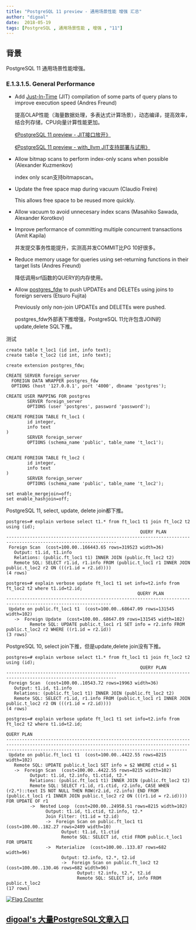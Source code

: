 ```yaml
---
title: "PostgreSQL 11 preview - 通用场景性能 增强 汇总"
author: "digoal"
date:  2018-05-19
tags: [PostgreSQL , 通用场景性能 , 增强 , "11"]
---
```

## 背景                 
PostgreSQL 11 通用场景性能增强。              
        
### E.1.3.1.5. General Performance    
- Add [Just-In-Time](https://www.postgresql.org/docs/devel/static/jit.html) (JIT) compilation of some parts of query plans to improve execution speed (Andres Freund)    
    
  提高OLAP性能（海量数据处理，多表达式计算场景），动态编译，提高效率，结合列存储，CPU向量计算性能更加。    
    
  [《PostgreSQL 11 preview - JIT接口放开》](../201803/20180323_01.md)      
    
  [《PostgreSQL 11 preview - with_llvm JIT支持部署与试用》](../201804/20180403_04.md)      
    
- Allow bitmap scans to perform index-only scans when possible (Alexander Kuzmenkov)    
    
  index only scan支持bitmapscan。    
    
- Update the free space map during vacuum (Claudio Freire)    
    
  This allows free space to be reused more quickly.    
    
- Allow vacuum to avoid unnecesary index scans (Masahiko Sawada, Alexander Korotkov)    
    
- Improve performance of committing multiple concurrent transactions (Amit Kapila)    
    
  并发提交事务性能提升，实测高并发COMMIT比PG 10好很多。    
    
- Reduce memory usage for queries using set-returning functions in their target lists (Andres Freund)    
    
  降低调用srf函数的QUERY的内存使用。    
    
- Allow [postgres_fdw](https://www.postgresql.org/docs/devel/static/postgres-fdw.html) to push UPDATEs and DELETEs using joins to foreign servers (Etsuro Fujita)    
    
  Previously only non-join UPDATEs and DELETEs were pushed.    
    
  postgres_fdw外部表下推增强，PostgreSQL 11允许包含JOIN的update,delete SQL下推。    
         
测试    
    
  ```    
  create table t_loc1 (id int, info text);    
  create table t_loc2 (id int, info text);    
      
  create extension postgres_fdw;    
      
  CREATE SERVER foreign_server    
    FOREIGN DATA WRAPPER postgres_fdw    
    OPTIONS (host '127.0.0.1', port '4000', dbname 'postgres');    
      
  CREATE USER MAPPING FOR postgres    
          SERVER foreign_server    
          OPTIONS (user 'postgres', password 'password');    
      
  CREATE FOREIGN TABLE ft_loc1 (    
          id integer,    
          info text    
  )    
          SERVER foreign_server    
          OPTIONS (schema_name 'public', table_name 't_loc1');    
      
      
  CREATE FOREIGN TABLE ft_loc2 (    
          id integer,    
          info text    
  )    
          SERVER foreign_server    
          OPTIONS (schema_name 'public', table_name 't_loc2');    
      
  set enable_mergejoin=off;    
  set enable_hashjoin=off;    
  ```    
    
  PostgreSQL 11, select, update, delete join都下推。    
    
  ```    
  postgres=# explain verbose select t1.* from ft_loc1 t1 join ft_loc2 t2 using (id);    
                                                     QUERY PLAN                                                       
  ----------------------------------------------------------------------------------------------------------------    
   Foreign Scan  (cost=100.00..166443.65 rows=319523 width=36)    
     Output: t1.id, t1.info    
     Relations: (public.ft_loc1 t1) INNER JOIN (public.ft_loc2 t2)    
     Remote SQL: SELECT r1.id, r1.info FROM (public.t_loc1 r1 INNER JOIN public.t_loc2 r2 ON (((r1.id = r2.id))))    
  (4 rows)    
      
  postgres=# explain verbose update ft_loc1 t1 set info=t2.info from ft_loc2 t2 where t1.id=t2.id;    
                                                    QUERY PLAN                                                      
  --------------------------------------------------------------------------------------------------------------    
   Update on public.ft_loc1 t1  (cost=100.00..68647.09 rows=131545 width=102)    
     ->  Foreign Update  (cost=100.00..68647.09 rows=131545 width=102)    
           Remote SQL: UPDATE public.t_loc1 r1 SET info = r2.info FROM public.t_loc2 r2 WHERE ((r1.id = r2.id))    
  (3 rows)    
  ```    
    
  PostgreSQL 10, select join下推，但是update,delete join没有下推。    
      
  ```    
  postgres=# explain verbose select t1.* from ft_loc1 t1 join ft_loc2 t2 using (id);    
                                                     QUERY PLAN                                                       
  ----------------------------------------------------------------------------------------------------------------    
   Foreign Scan  (cost=100.00..10543.72 rows=19963 width=36)    
     Output: t1.id, t1.info    
     Relations: (public.ft_loc1 t1) INNER JOIN (public.ft_loc2 t2)    
     Remote SQL: SELECT r1.id, r1.info FROM (public.t_loc1 r1 INNER JOIN public.t_loc2 r2 ON (((r1.id = r2.id))))    
  (4 rows)    
      
  postgres=# explain verbose update ft_loc1 t1 set info=t2.info from ft_loc2 t2 where t1.id=t2.id;    
                                                                                                     QUERY PLAN                                                                                                        
  -----------------------------------------------------------------------------------------------------------------------------------------------------------------------------------------------------------------    
   Update on public.ft_loc1 t1  (cost=100.00..4422.55 rows=8215 width=102)    
     Remote SQL: UPDATE public.t_loc1 SET info = $2 WHERE ctid = $1    
     ->  Foreign Scan  (cost=100.00..4422.55 rows=8215 width=102)    
           Output: t1.id, t2.info, t1.ctid, t2.*    
           Relations: (public.ft_loc1 t1) INNER JOIN (public.ft_loc2 t2)    
           Remote SQL: SELECT r1.id, r1.ctid, r2.info, CASE WHEN (r2.*)::text IS NOT NULL THEN ROW(r2.id, r2.info) END FROM (public.t_loc1 r1 INNER JOIN public.t_loc2 r2 ON (((r1.id = r2.id)))) FOR UPDATE OF r1    
           ->  Nested Loop  (cost=200.00..24958.51 rows=8215 width=102)    
                 Output: t1.id, t1.ctid, t2.info, t2.*    
                 Join Filter: (t1.id = t2.id)    
                 ->  Foreign Scan on public.ft_loc1 t1  (cost=100.00..182.27 rows=2409 width=10)    
                       Output: t1.id, t1.ctid    
                       Remote SQL: SELECT id, ctid FROM public.t_loc1 FOR UPDATE    
                 ->  Materialize  (cost=100.00..133.87 rows=682 width=96)    
                       Output: t2.info, t2.*, t2.id    
                       ->  Foreign Scan on public.ft_loc2 t2  (cost=100.00..130.46 rows=682 width=96)    
                             Output: t2.info, t2.*, t2.id    
                             Remote SQL: SELECT id, info FROM public.t_loc2    
  (17 rows)    
  ```    
    
  
<a rel="nofollow" href="http://info.flagcounter.com/h9V1"  ><img src="http://s03.flagcounter.com/count/h9V1/bg_FFFFFF/txt_000000/border_CCCCCC/columns_2/maxflags_12/viewers_0/labels_0/pageviews_0/flags_0/"  alt="Flag Counter"  border="0"  ></a>  
  
  
  
  
  
  
## [digoal's 大量PostgreSQL文章入口](https://github.com/digoal/blog/blob/master/README.md "22709685feb7cab07d30f30387f0a9ae")
  
